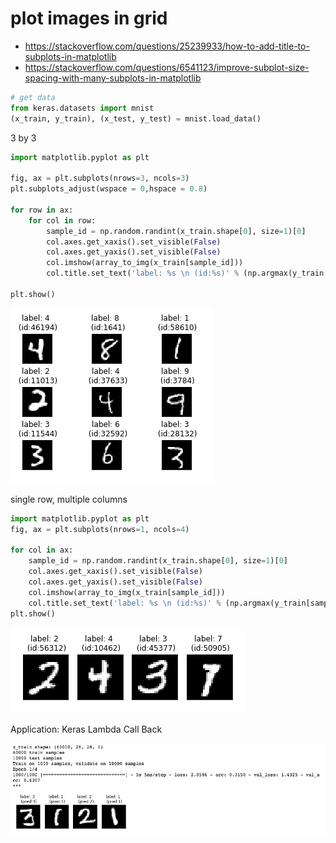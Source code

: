 # plot images in grid

- https://stackoverflow.com/questions/25239933/how-to-add-title-to-subplots-in-matplotlib
- https://stackoverflow.com/questions/6541123/improve-subplot-size-spacing-with-many-subplots-in-matplotlib


```py 
# get data 
from keras.datasets import mnist
(x_train, y_train), (x_test, y_test) = mnist.load_data()
```

3 by 3 

```py 
import matplotlib.pyplot as plt

fig, ax = plt.subplots(nrows=3, ncols=3)
plt.subplots_adjust(wspace = 0,hspace = 0.8)

for row in ax:
    for col in row:
        sample_id = np.random.randint(x_train.shape[0], size=1)[0]
        col.axes.get_xaxis().set_visible(False)
        col.axes.get_yaxis().set_visible(False)
        col.imshow(array_to_img(x_train[sample_id]))
        col.title.set_text('label: %s \n (id:%s)' % (np.argmax(y_train[sample_id]),sample_id))

plt.show()
```

![img](img1.png)


single row, multiple columns 

```py 
import matplotlib.pyplot as plt
fig, ax = plt.subplots(nrows=1, ncols=4)

for col in ax:
    sample_id = np.random.randint(x_train.shape[0], size=1)[0]
    col.axes.get_xaxis().set_visible(False)
    col.axes.get_yaxis().set_visible(False)
    col.imshow(array_to_img(x_train[sample_id]))
    col.title.set_text('label: %s \n (id:%s)' % (np.argmax(y_train[sample_id]),sample_id))
plt.show()
```

![img](img2.png)

Application: Keras Lambda Call Back 

![img](img3.png)


